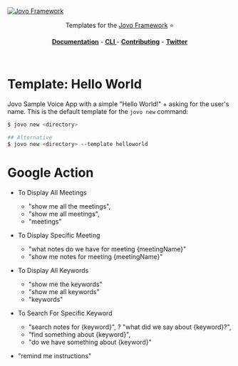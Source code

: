 [![Jovo Framework](https://www.jovo.tech/img/github-logo.png)](https://www.jovo.tech)

<p align="center">Templates for the <a href="https://github.com/jovotech/jovo-framework-nodejs">Jovo Framework</a> ⭐️</p>

<p align="center">
<a href="https://www.jovo.tech/framework/docs/"><strong>Documentation</strong></a> -
<a href="https://github.com/jovotech/jovo-cli"><strong>CLI </strong></a> - <a href="https://github.com/jovotech/jovo-framework-nodejs/blob/master/CONTRIBUTING.md"><strong>Contributing</strong></a> - <a href="https://twitter.com/jovotech"><strong>Twitter</strong></a></p>
<br/>

# Template: Hello World

Jovo Sample Voice App with a simple "Hello World!" + asking for the user's name. This is the default template for the `jovo new` command:

```sh
$ jovo new <directory>

## Alternative
$ jovo new <directory> --template helloworld
```

# Google Action

- To Display All Meetings
  - "show me all the meetings",
  - "show me all meetings",
  - "meetings"

- To Display Specific Meeting
  - "what notes do we have for meeting {meetingName}"
  + "show me notes for meeting {meetingName}"


- To Display All Keywords
  - "show me the keywords"
  - "show me all keywords"
  - "keywords"

- To Search For Specific Keyword
  - "search notes for {keyword}",
  ? "what did we say about {keyword}?",
  - "find something about {keyword}",
  - "do we have something about {keyword}"


- "remind me instructions"
